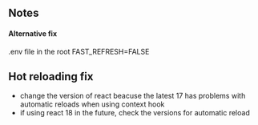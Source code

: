 ## Notes

#### Alternative fix

.env file in the root
FAST_REFRESH=FALSE

## Hot reloading fix 

- change the version of react  beacuse the latest 17 has problems with automatic reloads when using context hook
- if using react 18 in the future, check the versions for automatic reload
